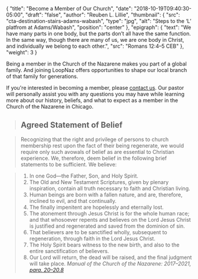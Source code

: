 {
	"title": "Become a Member of Our Church",
	"date": "2018-10-19T09:40:30-05:00",
	"draft": "false",
	"author": "Reuben L. Lillie",
	"thumbnail": {
		"src": "cta-destination-stairs-adams-wabash",
		"type": "jpg",
		"alt": "Steps to the ‘L’ platfrom at Adams/Wabash",
		"position": "center"
	},
	"epigraph": {
		"text": "We have many parts in one body, but the parts don’t all have the same function. In the same way, though there are many of us, we are one body in Christ, and individually we belong to each other.",
		"src": "Romans 12:4–5 CEB"
	},
	"weight": 3
}

Being a member in the Church of the Nazarene makes you part of a global family. And joining LoopNaz offers opportunities to shape our local branch of that family for generations.

If you're interested in becoming a member, please [contact us][contact]. Our pastor will personally assist you with any questions you may have while learning more about our history, beliefs, and what to expect as a member in the Church of the Nazarene in Chicago.

> ## Agreed Statement of Belief

> Recognizing that the right and privilege of persons to church membership rest upon the fact of their being regenerate, we would require only such avowals of belief as are essential to Christian experience. We, therefore, deem belief in the following brief statements to be sufficient. We believe:

> 1. In one God—the Father, Son, and Holy Spirit. 
> 1. The Old and New Testament Scriptures, given by plenary inspiration, contain all truth necessary to faith and Christian living.
> 1. Human beings are born with a fallen nature, and are, therefore, inclined to evil, and that continually. 
> 1. The finally impenitent are hopelessly and eternally lost.
> 1. The atonement through Jesus Christ is for the whole human race; and that whosoever repents and believes on the Lord Jesus Christ is justified and regenerated and saved from the dominion of sin.
> 1. That believers are to be sanctified wholly, subsequent to regeneration, through faith in the Lord Jesus Christ.
> 1. The Holy Spirit bears witness to the new birth, and also to the entire sanctification of believers.
> 1. Our Lord will return, the dead will be raised, and the final judgment will take place.
> <cite>_Manual of the Church of the Nazarene: 2017–2021_, [para. 20–20.8][manual-asb]</cite>

[contact]: /contact/
[manual-asb]: http://2017.manual.nazarene.org/section/agreed-statement-of-belief/
